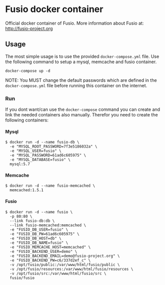 # Fusio docker container

Official docker container of Fusio. More information about Fusio at: 
http://fusio-project.org

## Usage

The most simple usage is to use the provided `docker-compose.yml` file. Use the
following command to setup a mysql, memcache and fusio container.

```
docker-compose up -d
```

NOTE: You MUST change the default passwords which are defined in the 
`docker-compose.yml` file before running this container on the internet.

### Run

If you dont want/can use the `docker-compose` command you can create and link 
the needed containers also manually. Therefor you need to create the following 
containers:

#### Mysql

```
$ docker run -d --name fusio-db \
  -e "MYSQL_ROOT_PASSWORD=7f3e5186032a" \
  -e "MYSQL_USER=fusio" \
  -e "MYSQL_PASSWORD=61ad6c605975" \
  -e "MYSQL_DATABASE=fusio" \
  mysql:5.7
```

#### Memcache

```
$ docker run -d --name fusio-memcached \
  memcached:1.5.1
```

#### Fusio

```
$ docker run -d --name fusio \
  -p 80:80 \
  --link fusio-db:db \
  --link fusio-memcached:memcached \
  -e "FUSIO_DB_USER=fusio" \
  -e "FUSIO_DB_PW=61ad6c605975" \
  -e "FUSIO_DB_HOST=db" \
  -e "FUSIO_DB_NAME=fusio" \
  -e "FUSIO_MEMCACHE_HOST=memcached" \
  -e "FUSIO_BACKEND_USER=demo" \
  -e "FUSIO_BACKEND_EMAIL=demo@fusio-project.org" \
  -e "FUSIO_BACKEND_PW=c6/337d2ef_c" \
  -v /opt/fusio/public:/var/www/html/fusio/public \
  -v /opt/fusio/resources:/var/www/html/fusio/resources \
  -v /opt/fusio/src:/var/www/html/fusio/src \
  fusio/fusio
```
